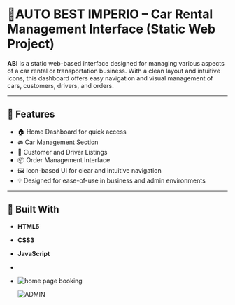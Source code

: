 # 🚗AUTO BEST IMPERIO – Car Rental Management Interface (Static Web Project)

**ABI** is a static web-based interface designed for managing various aspects of a car rental or transportation business. With a clean layout and intuitive icons, this dashboard offers easy navigation and visual management of cars, customers, drivers, and orders.

---

## 🌟 Features

- 🏠 Home Dashboard for quick access
- 🚘 Car Management Section
- 👥 Customer and Driver Listings
- 📦 Order Management Interface
- 🖼️ Icon-based UI for clear and intuitive navigation
- 💡 Designed for ease-of-use in business and admin environments

---

## 🧰 Built With

- **HTML5**
- **CSS3**
- **JavaScript**
-
- ![home page booking](https://github.com/user-attachments/assets/d334a353-ce93-46cc-9f07-0073c29e1f57)

  ![ADMIN ](https://github.com/user-attachments/assets/05d51f95-5006-47bd-b012-cba1c2a62d90)
